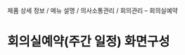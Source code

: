 <!--breadcrumb:제품 상세 정보 / 메뉴 설명 / 의사소통관리 / 회의관리 – 회의실예약--><span class="md-breadcrumb">제품 상세 정보 / 메뉴 설명 / 의사소통관리 / 회의관리 – 회의실예약</span>
# 회의실예약(주간 일정) 화면구성
